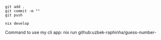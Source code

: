 ```
git add .
git commit -m ""
git push
```

```
nix develop
```

Command to use my cli app: nix run github:uzbek-raphinha/guess-number-
